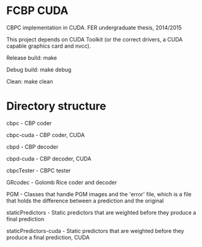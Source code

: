 FCBP CUDA
=========

CBPC implementation in CUDA. FER undergraduate thesis, 2014/2015

This project depends on CUDA Toolkit (or the correct drivers, a CUDA capable graphics card and nvcc).

Release build:
make

Debug build:
make debug

Clean:
make clean

Directory structure
===================
cbpc - CBP coder

cbpc-cuda - CBP coder, CUDA

cbpd - CBP decoder

cbpd-cuda - CBP decoder, CUDA

cbpcTester - CBPC tester

GRcodec - Golomb Rice coder and decoder

PGM - Classes that handle PGM images and the 'error' file, which is a file that holds the difference between a prediction and the original

staticPredictors - Static predictors that are weighted before they produce a final prediction

staticPredictors-cuda - Static predictors that are weighted before they produce a final prediction, CUDA
